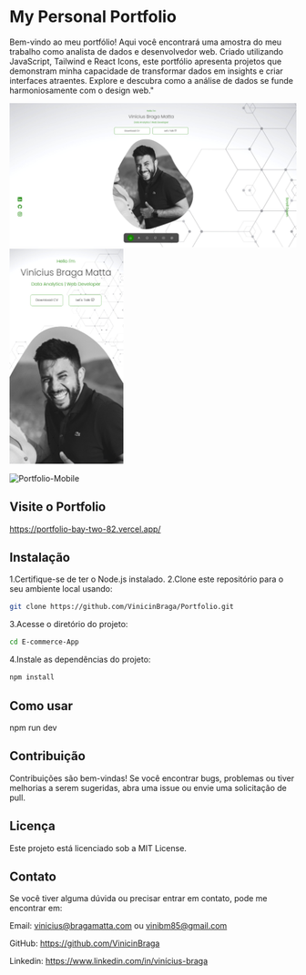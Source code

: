 # My Personal Portfolio

Bem-vindo ao meu portfólio! Aqui você encontrará uma amostra do meu trabalho como analista de dados e desenvolvedor web. 
Criado utilizando JavaScript, Tailwind e React Icons, este portfólio apresenta projetos que demonstram minha capacidade de transformar dados em insights e criar interfaces atraentes. Explore e descubra como a análise de dados se funde harmoniosamente com o design web."
<div>
     <img src="./src/assets/capa.png" alt="port" width="750"/>
    <img src="./src/assets/capa-mobile.png" alt="mobile" width="200"/>

</div>

![Portfolio-Mobile]()

## Visite o Portfolio
https://portfolio-bay-two-82.vercel.app/

## Instalação
1.Certifique-se de ter o Node.js instalado.
2.Clone este repositório para o seu ambiente local usando:
```bash
git clone https://github.com/VinicinBraga/Portfolio.git
```

3.Acesse o diretório do projeto:
```bash
cd E-commerce-App
```
4.Instale as dependências do projeto:
```bash
npm install
```

## Como usar
npm run dev

## Contribuição
Contribuições são bem-vindas! Se você encontrar bugs, problemas ou tiver melhorias a serem sugeridas, abra uma issue ou envie uma solicitação de pull.

## Licença
Este projeto está licenciado sob a MIT License.

## Contato
Se você tiver alguma dúvida ou precisar entrar em contato, pode me encontrar em:

Email: vinicius@bragamatta.com ou vinibm85@gmail.com

GitHub: https://github.com/VinicinBraga

Linkedin: https://www.linkedin.com/in/vinícius-braga
